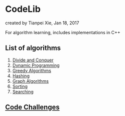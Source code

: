 # CodeLib
   
   created by Tianpei Xie, Jan 18, 2017 

   For algorithm learning, includes implementations in C++

## List of algorithms
 1. [Divide and Conquer](https://github.com/TianpeiLuke/CodeLib/tree/master/src/divide_conquer)
 2. [Dynamic Programming](https://github.com/TianpeiLuke/CodeLib/tree/master/src/dynamic_programming)
 3. [Greedy Algorithms](https://github.com/TianpeiLuke/CodeLib/tree/master/src/greedy_algo)
 4. [Hashing](https://github.com/TianpeiLuke/CodeLib/tree/master/src/hashing)
 5. [Graph Algorithms](https://github.com/TianpeiLuke/CodeLib/tree/master/src/graph_algo)
 6. [Sorting](https://github.com/TianpeiLuke/CodeLib/tree/master/src/sorting)
 7. [Searching](https://github.com/TianpeiLuke/CodeLib/tree/master/src/searching) 

## [Code Challenges](https://github.com/TianpeiLuke/CodeLib/tree/master/challenges)




  
